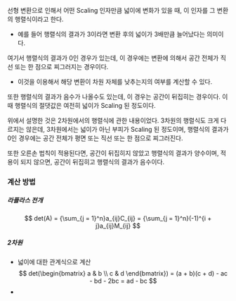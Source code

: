 선형 변환으로 인해서 어떤 Scaling 인자만큼 넓이에 변화가 있을 때, 이 인자를 그 변환의 행렬식이라고 한다. 
- 예를 들어 행렬식의 결과가 3이라면 변환 후의 넓이가 3배만큼 늘어났다는 의미이다. 

여기서 행렬식의 결과가 0인 경우가 있는데, 이 경우에는 변환에 의해서 공간 전체가 직선 또는 한 점으로 찌그러지는 경우이다. 
- 이것을 이용해서 해당 변환이 차원 자체를 낮추는지의 여부를 계산할 수 있다. 

또한 행렬식의 결과가 음수가 나올수도 있는데, 이 경우는 공간이 뒤집히는 경우이다. 이 때 행렬식의 절댓값은 여전히 넓이가 Scaling 된 정도이다. 

위에서 설명한 것은 2차원에서의 행렬식에 관한 내용이었다. 
3차원의 행렬식도 크게 다르지는 않은데, 3차원에서는 넓이가 아닌 부피가 Scaling 된 정도이며, 행렬식의 결과가 0인 경우에는 공간 전체가 평면 또는 직선 또는 한 점으로 찌그러진다. 

또한 오른손 법칙이 적용된다면, 공간이 뒤집히지 않았고 행렬식의 결과가 양수이며, 적용이 되지 않으면, 공간이 뒤집히고 행렬식의 결과가 음수이다. 

### 계산 방법 
##### 라플라스 전개
$$ det(A) = {\sum_{j = 1}^n}a_{ij}C_{ij} = {\sum_{j = 1}^n}(-1)^{i + j}a_{ij}M_{ij} $$



##### 2차원 
- 넓이에 대한 관계식으로 계산 
$$ det(\begin{bmatrix} a & b \\ c & d \end{bmatrix}) = (a + b)(c + d) - ac - bd - 2bc = ad - bc $$
 - 